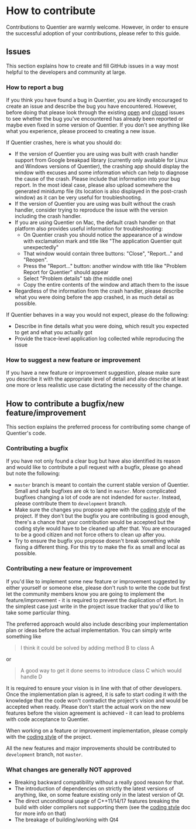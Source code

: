 # How to contribute

Contributions to Quentier are warmly welcome. However, in order to ensure the successful adoption of your contributions, please refer to this guide.

## Issues

This section explains how to create and fill GitHub issues in a way most helpful to the developers and community at large.

### How to report a bug

If you think you have found a bug in Quentier, you are kindly encouraged to create an issue and describe the bug you have encountered. However, before doing that please look through the existing [open](https://github.com/d1vanov/Quentier/issues) and [closed](https://github.com/d1vanov/Quentier/issues?q=is%3Aissue+is%3Aclosed) issues to see whether the bug you've encountered has already been reported or maybe even fixed in some version of Quentier. If you don't see anything like what you experience, please proceed to creating a new issue.

If Quentier crashes, here is what you should do:
 * If the version of Quentier you are using was built with crash handler support from Google breakpad library (currently only available for Linux and Windows versions of Quentier), the crashing app should display the window with excuses and some information which can help to diagnose the cause of the crash. Please include that information into your bug report. In the most ideal case, please also upload somewhere the generated minidump file (its location is also displayed in the post-crash window) as it can be very useful for troubleshooting.
 * If the version of Quentier you are using was built without the crash handler, consider trying to reproduce the issue with the version including the crash handler.
 * If you are using Quentier on Mac, the default crash handler on that platform also provides useful information for troubleshooting:
   * On Quentier crash you should notice the appearance of a window with exclamation mark and title like "The application Quentier quit unexpectedly"
   * That window would contain three buttons: "Close", "Report..." and "Reopen".
   * Press the "Report..." button: another window with title like "Problem Report for Quentier" should appear
   * Select "Problem details" tab (the middle one)
   * Copy the entire contents of the window and attach them to the issue
 * Regardless of the information from the crash handler, please describe what you were doing before the app crashed, in as much detail as possible.

If Quentier behaves in a way you would not expect, please do the following:
 * Describe in fine details what you were doing, which result you expected to get and what you actually got
 * Provide the trace-level application log collected while reproducing the issue


### How to suggest a new feature or improvement

If you have a new feature or improvement suggestion, please make sure you describe it with the appropriate level of detail and also describe at least one more or less realistic use case dictating the necessity of the change.


## How to contribute a bugfix/new feature/improvement

This section explains the preferred process for contributing some change of Quentier's code.

### Contributing a bugfix

If you have not only found a clear bug but have also identified its reason and would like to contribute a pull request with a bugfix, please go ahead but note the following:

 * `master` branch is meant to contain the current stable version of Quentier. Small and safe bugfixes are ok to land in `master`. More complicated bugfixes changing a lot of code are not indended for `master`. Instead, please contribute them to `development` branch.
 * Make sure the changes you propose agree with the [coding style](CodingStyle.md) of the project. If they don't but the bugfix you are contributing is good enough, there's a chance that your contribution would be accepted but the coding style would have to be cleaned up after that. You are encouraged to be a good citizen and not force others to clean up after you.
 * Try to ensure the bugfix you propose doesn't break something while fixing a different thing. For this try to make the fix as small and local as possible.

### Contributing a new feature or improvement

If you'd like to implement some new feature or improvement suggested by either yourself or someone else, please don't rush to write the code but first let the community members know you are going to implement the feature/improvement - it is required to prevent the duplication of effort. In the simplest case just write in the project issue tracker that you'd like to take some particular thing. 

The preferred approach would also include describing your implementation plan or ideas before the actual implementation. You can simply write something like

> I think it could be solved by adding method B to class A

or

> A good way to get it done seems to introduce class C which would handle D

It is required to ensure your vision is in line with that of other developers. Once the implementation plan is agreed, it is safe to start coding it with the knowledge that the code won't contradict the project's vision and would be accepted when ready. Please don't start the actual work on the new features before the vision agreement is achieved - it can lead to problems with code acceptance to Quentier.

When working on a feature or improvement implementation, please comply with the [coding style](CodingStyle.md) of the project.

All the new features and major improvements should be contributed to `development` branch, not `master`.


### What changes are generally NOT approved

- Breaking backward compatibility without a really good reason for that.
- The introduction of dependencies on strictly the latest versions of anything, like, on some feature existing only in the latest version of Qt.
- The direct unconditional usage of C++11/14/17 features breaking the build with older compilers not supporting them (see the [coding style](CodingStyle.md) doc for more info on that)
- The breakage of building/working with Qt4
